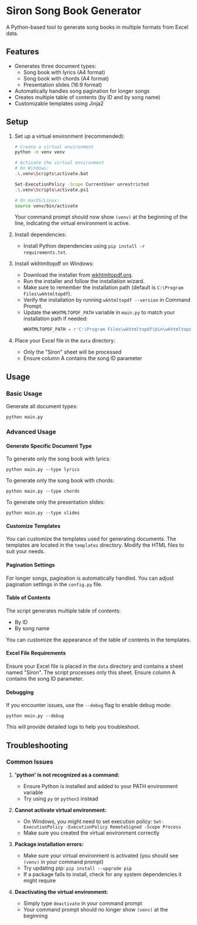 # Siron Song Book Generator

A Python-based tool to generate song books in multiple formats from Excel data.

## Features

- Generates three document types:
  - Song book with lyrics (A4 format)
  - Song book with chords (A4 format)
  - Presentation slides (16:9 format)
- Automatically handles song pagination for longer songs
- Creates multiple table of contents (by ID and by song name)
- Customizable templates using Jinja2

## Setup

1. Set up a virtual environment (recommended):
   ```bash
   # Create a virtual environment
   python -m venv venv
   
   # Activate the virtual environment
   # On Windows:
   .\.venv\Scripts\activate.bat

   Set-ExecutionPolicy -Scope CurrentUser unrestricted
   .\.venv\Scripts\activate.ps1

   # On macOS/Linux:
   source venv/bin/activate
   ```
   
   Your command prompt should now show `(venv)` at the beginning of the line, indicating the virtual environment is active.

2. Install dependencies:
   - Install Python dependencies using `pip install -r requirements.txt`.

3. Install wkhtmltopdf on Windows:
   - Download the installer from [wkhtmltopdf.org](https://wkhtmltopdf.org/downloads.html).
   - Run the installer and follow the installation wizard.
   - Make sure to remember the installation path (default is `C:\Program Files\wkhtmltopdf`).
   - Verify the installation by running `wkhtmltopdf --version` in Command Prompt.
   - Update the `WKHTMLTOPDF_PATH` variable in `main.py` to match your installation path if needed:
     ```python
     WKHTMLTOPDF_PATH = r'C:\Program Files\wkhtmltopdf\bin\wkhtmltopdf.exe'
     ```

4. Place your Excel file in the `data` directory:
   - Only the "Siron" sheet will be processed
   - Ensure column A contains the song ID parameter

## Usage

### Basic Usage

Generate all document types:
```shell
python main.py
```

### Advanced Usage

#### Generate Specific Document Type

To generate only the song book with lyrics:
```shell
python main.py --type lyrics
```

To generate only the song book with chords:
```shell
python main.py --type chords
```

To generate only the presentation slides:
```shell
python main.py --type slides
```

#### Customize Templates

You can customize the templates used for generating documents. The templates are located in the `templates` directory. Modify the HTML files to suit your needs.

#### Pagination Settings

For longer songs, pagination is automatically handled. You can adjust pagination settings in the `config.py` file.

#### Table of Contents

The script generates multiple table of contents:
- By ID
- By song name

You can customize the appearance of the table of contents in the templates.

#### Excel File Requirements

Ensure your Excel file is placed in the `data` directory and contains a sheet named "Siron". The script processes only this sheet. Ensure column A contains the song ID parameter.

#### Debugging

If you encounter issues, use the `--debug` flag to enable debug mode:
```shell
python main.py --debug
```
This will provide detailed logs to help you troubleshoot.

## Troubleshooting

### Common Issues

1. **'python' is not recognized as a command:**
   - Ensure Python is installed and added to your PATH environment variable
   - Try using `py` or `python3` instead

2. **Cannot activate virtual environment:**
   - On Windows, you might need to set execution policy: `Set-ExecutionPolicy -ExecutionPolicy RemoteSigned -Scope Process`
   - Make sure you created the virtual environment correctly

3. **Package installation errors:**
   - Make sure your virtual environment is activated (you should see `(venv)` in your command prompt)
   - Try updating pip: `pip install --upgrade pip`
   - If a package fails to install, check for any system dependencies it might require

4. **Deactivating the virtual environment:**
   - Simply type `deactivate` in your command prompt
   - Your command prompt should no longer show `(venv)` at the beginning

